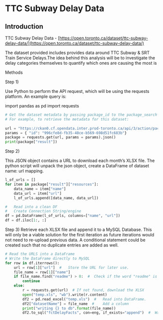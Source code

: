 # TTC Subway Delay Data

## Introduction 
TTC Subway Delay Data - [https://open.toronto.ca/dataset/ttc-subway-delay-data/](https://open.toronto.ca/dataset/ttc-subway-delay-data/)

The dataset provided includes provides data around TTC Subway & SRT Train Service Delays.The idea behind this analysis will be to investigate the delay categories themselves to quantify which ones are causing the most is

Methods

Step 1) 

Use Python to perform the API request, which will be using the requests platform.
An example query is: 

import pandas as pd
import requests
 
```py
# Get the dataset metadata by passing package_id to the package_search endpoint
# For example, to retrieve the metadata for this dataset:
 
url = "https://ckan0.cf.opendata.inter.prod-toronto.ca/api/3/action/package_show"
params = { "id": "996cfe8d-fb35-40ce-b569-698d51fc683b"}
package = requests.get(url, params = params).json()
print(package["result"])
```



Step 2)

This JSON object contains a URL to download each month’s XLSX file. The python script will unpack the json object, create a DataFrame of dataset name: url  mapping. 

```py
l_of_urls = []
for item in package["result"]["resources"]:
    data_name = item["name"]
    data_url = item["url"]
    l_of_urls.append([data_name, data_url])

#   Read into a clean DF
#   Create Connection String/engine
df = pd.DataFrame(l_of_urls, columns=["name", "url"])
df = df.iloc[1:, :]
```



Step 3) 
Retrieve each XLSX file and append it to a MySQL Database. This will only be a viable solution for the first iteration as future iterations would not need to re-upload previous data. A conditional statement could be created such that no duplicate entries are added as well. 


```py
# Read the URLS into a DataFrame
# Write the DataFrame directly to MySQL
for row in df.iterrows():
    url = row[1]["url"]  #   Store the URL for later use.
    file_name = row[1]["name"]
    if file_name.find("readme") > 0:  #  Check if the word "readme" is found
        continue
    else:
        r = requests.get(url)  # If not found, download the XLSX
        open("temp.xls", "wb").write(r.content)
        df2 = pd.read_excel("temp.xls")  #   Read into DataFrame.
        df2["datasetName"] = file_name  #    Add a column
        print("writing {} to db".format(file_name))
        df2.to_sql("fctDelayFacts", con=eng, if_exists="append")  #  Write to DB
```

